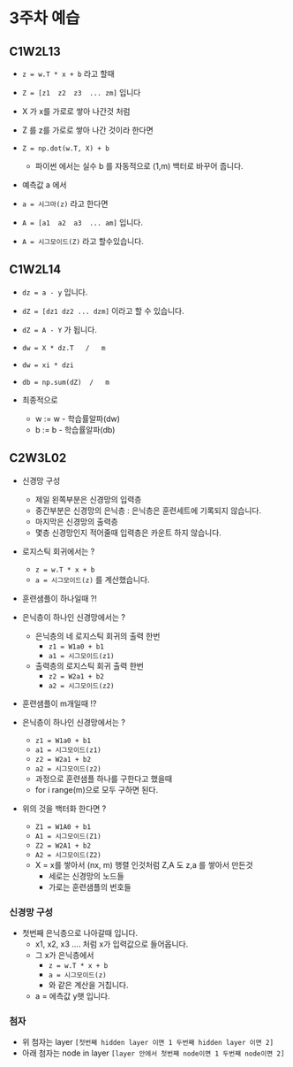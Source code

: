 # 3주차 예습

## C1W2L13

- `z = w.T * x + b` 라고 할때
- `Z = [z1  z2  z3  ... zm]` 입니다
- X 가 x를 가로로 쌓아 나간것 처럼
- Z 를 z를 가로로 쌓아 나간 것이라 한다면

- `Z = np.dot(w.T, X) + b`
  - 파이썬 에서는 실수 b 를 자동적으로 (1,m) 백터로 바꾸어 줍니다.


- 예측값 a 에서
- `a = 시그마(z)` 라고 한다면
- `A = [a1  a2  a3  ... am]` 입니다.
- `A = 시그모이드(Z)` 라고 할수있습니다.

## C1W2L14

- `dz = a - y` 입니다.
- `dZ = [dz1 dz2 ... dzm]` 이라고 할 수 있습니다.
- `dZ = A - Y` 가 됩니다.


- `dw = X * dz.T   /   m`
- `dw = xi * dzi`

- `db = np.sum(dZ)  /   m`


- 최종적으로
  - w := w - 학습률알파(dw)
  - b := b - 학습률알파(db)

## C2W3L02

- 신경망 구성
  - 제일 왼쪽부분은 신경망의 입력층
  - 중간부분은 신경망의 은닉층 : 은닉층은 훈련세트에 기록되지 않습니다.
  - 마지막은 신경망의 출력층
  - 몇층 신경망인지 적어줄때 입력층은 카운트 하지 않습니다.

- 로지스틱 회귀에서는 ?
  - `z = w.T * x + b`
  - `a = 시그모이드(z)` 를 계산했습니다.

- 훈련샘플이 하나일때 ?!
- 은닉층이 하나인 신경망에서는 ?
  - 은닉층의 네 로지스틱 회귀의 출력 한번
    - `z1 = W1a0 + b1`
    - `a1 = 시그모이드(z1)`
  - 출력층의 로지스틱 회귀 출력 한번
    - `z2 = W2a1 + b2`
    - `a2 = 시그모이드(z2)`

- 훈련샘플이 m개일때 !?
- 은닉층이 하나인 신경망에서는 ?
  - `z1 = W1a0 + b1`
  - `a1 = 시그모이드(z1)`
  - `z2 = W2a1 + b2`
  - `a2 = 시그모이드(z2)`
  - 과정으로 훈련샘플 하나를 구한다고 했을때
  - for i range(m)으로 모두 구하면 된다.

- 위의 것을 백터화 한다면 ?
  - `Z1 = W1A0 + b1`
  - `A1 = 시그모이드(Z1)`
  - `Z2 = W2A1 + b2`
  - `A2 = 시그모이드(Z2)`
  - X = x를 쌓아서 (nx, m) 행렬 인것처럼 Z,A 도 z,a 를 쌓아서 만든것
    - 세로는 신경망의 노드들 
    - 가로는 훈련샘플의 번호들
  

### 신경망 구성 

- 첫번째 은닉층으로 나아갈때 입니다.
  - x1, x2, x3 .... 처럼 x가 입력값으로 들어옵니다.
  - 그 x가 은닉층에서
    - `z = w.T * x + b`
    - `a = 시그모이드(z)`
    - 와 같은 계산을 거칩니다.
  - a = 에측값 y햇 입니다.

### 첨자

- 위 첨자는 layer           `[첫번째 hidden layer 이면 1 두번째 hidden layer 이면 2]`
- 아래 첨자는 node in layer  `[layer 안에서 첫번째 node이면 1 두번째 node이면 2] `